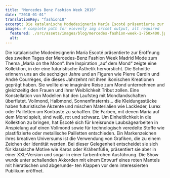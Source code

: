 ```yaml
---
title: "Mercedes Benz Fashion Week 2018"
date: "2018-01-01"
translationKey: "fashion18"
excerpt: Die katalanische Modedesignerin María Escoté präsentierte zur Eröffnung des zweiten Tages der Mercedes-Benz Fashion Week Madrid Mode zum Thema „María on the Moon“.
images: # complete path for eleventy img srcset output, alt required
  featured: ./src/assets/images/blog/mercedes-fashion-week-1-750x400.jpg
  alt:
---
```


Die katalanische Modedesignerin María Escoté präsentierte zur Eröffnung des zweiten Tages der Mercedes-Benz Fashion Week Madrid Mode zum Thema „María on the Moon“. Ihre Inspiration „auf dem Mond“ zeigte eine Kollektion, in der eine futuristische Ästhetik hervorsticht. Die Schnitte erinnern uns an die sechziger Jahre und an Figuren wie Pierre Cardin und André Courrèges, die dieses Jahrzehnt mit ihren ikonischen Kreationen geprägt haben. Sie wollte eine imaginäre Reise zum Mond unternehmen und gleichzeitig den Frauen und ihrer Weiblichkeit Tribut zollen. Eine Konstellation von Modellen hat den Laufsteg mit Mondlandschaften überflutet. Vollmond, Halbmond, Sonnenfinsternis... die Kleidungsstücke haben futuristische Akzente und mischen Materialien wie Lackleder, Lurex oder Pailletten um Kontraste zu schaffen. Die Farben, mit denen Maria auf dem Mond spielt, sind weiß, rot und schwarz. Um Einheitlichkeit in die Kollektion zu bringen, hat Escoté sich für kreisrunde Laubsägearbeiten in Anspielung auf einen Vollmond sowie für technologisch veredelte Stoffe wie plastifizierte oder metallische Pailletten entschieden. Ein Markenzeichen ihres kreativen Universums ist die Verwendung von Grafiken, die zu einem Zeichen der Identität werden. Bei dieser Gelegenheit entscheidet sie sich für klassische Motive wie Karos oder Krähenfüße, präsentiert sie aber in einer XXL-Version und sogar in einer farbenfrohen Ausführung. Die Show wurde unter schallenden Akkorden mit einem Entwurf eines roten Mantels mit hieratischen und abgerunde- ten Klappen vor dem interessierten Publikum eröffnet.
